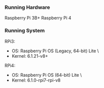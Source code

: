 ### Running Hardware

Raspberry Pi 3B+
Raspberry Pi 4

### Running System
RPi3:
* OS: Raspberry Pi OS (Legacy, 64-bit) Lite \
* Kernel: 6.1.21-v8+

RPi4:
* OS: Raspberry Pi OS (64-bit) Lite \
* Kernel: 6.1.0-rpi7-rpi-v8
